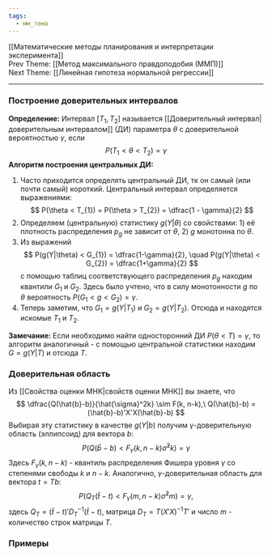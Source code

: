 ```yaml
---
tags:
  - мм_тема
---
```

[[Математические методы планирования и интерпретации эксперимента]]  
Prev Theme: [[Метод максимального правдоподобия (ММП)]]  
Next Theme: [[Линейная гипотеза нормальной регрессии]]  

---
### Построение доверительных интервалов
**Определение:** Интервал $[T_{1}, T_{2}]$ называется [[Доверительный интервал|доверительным интервалом]] (ДИ) параметра $\theta$ с доверительной вероятностью $\gamma$, если 
$$
P(T_{1} < \theta < T_{2}) = \gamma
$$
**Алгоритм построения центральных ДИ:**
1. Часто приходится определять центральный ДИ, тк он самый (или почти самый) короткий. Центральный интервал определяется выражениями:
$$
   P(\theta < T_{1}) = P(\theta > T_{2}) = \dfrac{1 - \gamma}{2}
$$
2. Определяем (центральную) статистику $g(Y|\theta)$ со свойствами: 1) её плотность распределения $p_g$ не зависит от $\theta$, 2) $g$ монотонна по $\theta$.
3. Из выражений 
$$
P(g(Y|\theta) < G_{1}) = \dfrac{1-\gamma}{2}, \quad P(g(Y|\theta) < G_{2}) = \dfrac{1+\gamma}{2}
$$
с помощью таблиц соответствующего распределения $p_{g}$ находим квантили $G_{1}$ и $G_{2}$. Здесь было учтено, что в силу монотонности $g$ по $\theta$ вероятность $P(G_{1} < g < G_{2}) = \gamma$.
4. Теперь заметим, что $G_{1} = g(Y|T_{1})$ и $G_{2} = g(Y|T_{2})$. Отсюда и находятся искомые $T_{1}$ и $T_{2}$.

**Замечание:** Если необходимо найти односторонний ДИ $P(\theta < T) = \gamma$, то алгоритм аналогичный - с помощью центральной статистики находим $G = g(Y|T)$ и отсюда $T$. 
### Доверительная область
Из [[Свойства оценки МНК|свойств оценки МНК]] вы знаете, что 
$$
\dfrac{Q(\hat{b}-b)}{\hat{\sigma}^2k} \sim F(k, n-k),\ Q(\hat{b}-b) = (\hat{b}-b)'X'X(\hat{b}-b)
$$
Выбирая эту статистику в качестве $g(Y|b)$ получим $\gamma$-доверительную область (эллипсоид) для вектора $b$:
$$
P(Q(\hat{b}-b) < F_{\gamma}(k, n-k)\hat{\sigma}^2k) = \gamma
$$
Здесь $F_{\gamma}(k, n-k)$ - квантиль распределения Фишера уровня $\gamma$ со степенями свободы $k$ и $n-k$. Аналогично, $\gamma$-доверительная область для вектора $t = Tb$:
$$
P(Q_{T}(\hat{t}-t) < F_{\gamma}(m, n-k)\hat{\sigma}^2m) = \gamma,
$$
здесь $Q_{T} = (\hat{t} - t)'D_{T}^{-1}(\hat{t}-t)$, матрица $D_{T} = T(X'X)^{-1}T'$ и число $m$ - количество строк матрицы $T$.

### Примеры 

